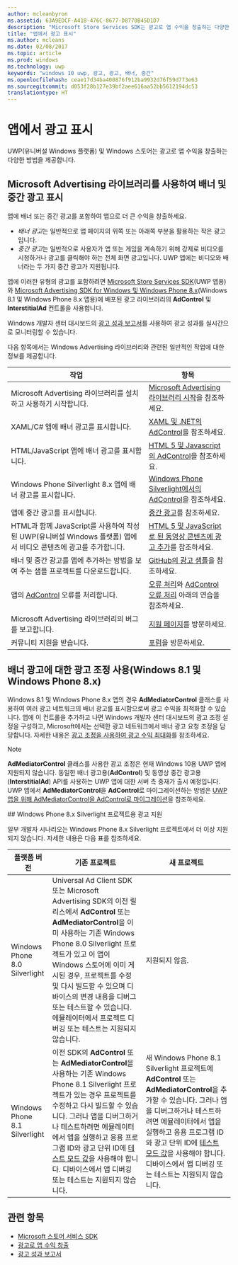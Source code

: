 ```yaml
---
author: mcleanbyron
ms.assetid: 63A9EDCF-A418-476C-8677-D8770B45D1D7
description: "Microsoft Store Services SDK는 광고로 앱 수익을 창출하는 다양한 방법을 제공합니다."
title: "앱에서 광고 표시"
ms.author: mcleans
ms.date: 02/08/2017
ms.topic: article
ms.prod: windows
ms.technology: uwp
keywords: "windows 10 uwp, 광고, 광고, 배너, 중간"
ms.openlocfilehash: ceae17d34ba400876f912ba9932d76f59d773e63
ms.sourcegitcommit: d053f28b127e39bf2aee616aa52bb5612194dc53
translationtype: HT
---
```

# <a name="display-ads-in-your-app"></a>앱에서 광고 표시


UWP(유니버설 Windows 플랫폼) 및 Windows 스토어는 광고로 앱 수익을 창출하는 다양한 방법을 제공합니다.

## <a name="display-banner-and-interstitial-ads-using-the-microsoft-advertising-libraries"></a>Microsoft Advertising 라이브러리를 사용하여 배너 및 중간 광고 표시

앱에 배너 또는 중간 광고를 포함하여 앱으로 더 큰 수익을 창출하세요.

* *배너 광고*는 일반적으로 앱 페이지의 위쪽 또는 아래쪽 부분을 활용하는 작은 광고입니다.
* *중간 광고*는 일반적으로 사용자가 앱 또는 게임을 계속하기 위해 강제로 비디오를 시청하거나 광고를 클릭해야 하는 전체 화면 광고입니다. UWP 앱에는 비디오와 배너라는 두 가지 중간 광고가 지원됩니다.

앱에 이러한 유형의 광고를 포함하려면 [Microsoft Store Services SDK](http://aka.ms/store-em-sdk)(UWP 앱용)와 [Microsoft Advertising SDK for Windows 및 Windows Phone 8.x](http://aka.ms/store-8-sdk)(Windows 8.1 및 Windows Phone 8.x 앱용)에 배포된 광고 라이브러리의 **AdControl** 및 **InterstitialAd** 컨트롤을 사용합니다.

Windows 개발자 센터 대시보드의 [광고 성과 보고서](../publish/advertising-performance-report.md)를 사용하여 광고 성과를 실시간으로 모니터링할 수 있습니다.

다음 항목에서는 Windows Advertising 라이브러리와 관련된 일반적인 작업에 대한 정보를 제공합니다.

|  작업    | 항목 |               
|----------|-------|
| Microsoft Advertising 라이브러리를 설치하고 사용하기 시작합니다.     | [Microsoft Advertising 라이브러리 시작](get-started-with-microsoft-advertising-libraries.md)을 참조하세요.        |
| XAML/C# 앱에 배너 광고를 표시합니다.     | [XAML 및 .NET의 AdControl](adcontrol-in-xaml-and--net.md)을 참조하세요.        |
| HTML/JavaScript 앱에 배너 광고를 표시합니다.     | [HTML 5 및 Javascript의 AdControl](adcontrol-in-html-5-and-javascript.md)을 참조하세요.        |
| Windows Phone Silverlight 8.x 앱에 배너 광고를 표시합니다.     | [Windows Phone Silverlight에서의 AdControl](adcontrol-in-windows-phone-silverlight.md)을 참조하세요.        |
| 앱에 중간 광고를 표시합니다.     | [중간 광고](interstitial-ads.md)를 참조하세요.       |
| HTML과 함께 JavaScript를 사용하여 작성된 UWP(유니버설 Windows 플랫폼) 앱에서 비디오 콘텐츠에 광고를 추가합니다.   |  [HTML 5 및 JavaScript로 된 동영상 콘텐츠에 광고 추가](add-advertisements-to-video-content.md)를 참조하세요.  |
| 배너 및 중간 광고를 앱에 추가하는 방법을 보여 주는 샘플 프로젝트를 다운로드합니다.     |[GitHub의 광고 샘플](http://aka.ms/githubads)을 참조하세요.       |
| 앱의 [AdControl](https://msdn.microsoft.com/library/windows/apps/microsoft.advertising.winrt.ui.adcontrol.aspx) 오류를 처리합니다.     | [오류 처리](error-handling-with-advertising-libraries.md)와 [AdControl 오류 처리](adcontrol-error-handling.md) 아래의 연습을 참조하세요.       |
| Microsoft Advertising 라이브러리의 버그를 보고합니다.     | [지원 페이지](https://go.microsoft.com/fwlink/p/?LinkId=331508)를 방문하세요.        |
| 커뮤니티 지원을 받습니다.     | [포럼](http://go.microsoft.com/fwlink/p/?LinkId=401266)을 방문하세요.       |

                            

## <a name="use-ad-mediation-for-banner-ads-windows-81-and-windows-phone-8x"></a>배너 광고에 대한 광고 조정 사용(Windows 8.1 및 Windows Phone 8.x)

Windows 8.1 및 Windows Phone 8.x 앱의 경우 **AdMediatorControl** 클래스를 사용하여 여러 광고 네트워크의 배너 광고를 표시함으로써 광고 수익을 최적화할 수 있습니다. 앱에 이 컨트롤을 추가하고 나면 Windows 개발자 센터 대시보드의 광고 조정 설정을 구성하고, Microsoft에서는 선택한 광고 네트워크에서 배너 광고 요청 조정을 담당합니다. 자세한 내용은 [광고 조정을 사용하여 광고 수익 최대화](https://msdn.microsoft.com/library/windows/apps/xaml/dn864359.aspx)를 참조하세요.

> [!NOTE]
> **AdMediatorControl** 클래스를 사용한 광고 조정은 현재 Windows 10용 UWP 앱에 지원되지 않습니다. 동일한 배너 광고용(**AdControl**) 및 동영상 중간 광고용(**InterstitialAd**) API를 사용하는 UWP 앱에 대한 서버 측 중재가 출시 예정입니다. UWP 앱에서 **AdMediatorControl**을 **AdControl**로 마이그레이션하는 방법은 [UWP 앱을 위해 AdMediatorControl을 AdControl로 마이그레이션](migrate-from-admediatorcontrol-to-adcontrol.md)을 참조하세요.

<span id="silverlight_support"/>
## <a name="advertising-support-for-windows-phone-8x-silverlight-projects"></a>Windows Phone 8.x Silverlight 프로젝트용 광고 지원

일부 개발자 시나리오는 Windows Phone 8.x Silverlight 프로젝트에서 더 이상 지원되지 않습니다. 자세한 내용은 다음 표를 참조하세요.

|  플랫폼 버전  |  기존 프로젝트    |   새 프로젝트  |
|-----------------|----------------|--------------|
| Windows Phone 8.0 Silverlight     |  Universal Ad Client SDK 또는 Microsoft Advertising SDK의 이전 릴리스에서 **AdControl** 또는 **AdMediatorControl**을 이미 사용하는 기존 Windows Phone 8.0 Silverlight 프로젝트가 있고 이 앱이 Windows 스토어에 이미 게시된 경우, 프로젝트를 수정 및 다시 빌드할 수 있으며 디바이스의 변경 내용을 디버그 또는 테스트할 수 있습니다. 에뮬레이터에서 프로젝트 디버깅 또는 테스트는 지원되지 않습니다.  |  지원되지 않음.  |
| Windows Phone 8.1 Silverlight    |  이전 SDK의 **AdControl** 또는 **AdMediatorControl**을 사용하는 기존 Windows Phone 8.1 Silverlight 프로젝트가 있는 경우 프로젝트를 수정하고 다시 빌드할 수 있습니다. 그러나 앱을 디버그하거나 테스트하려면 에뮬레이터에서 앱을 실행하고 응용 프로그램 ID와 광고 단위 ID에 [테스트 모드 값](test-mode-values.md)을 사용해야 합니다. 디바이스에서 앱 디버깅 또는 테스트는 지원되지 않습니다.  |   새 Windows Phone 8.1 Silverlight 프로젝트에 **AdControl** 또는 **AdMediatorControl**을 추가할 수 있습니다. 그러나 앱을 디버그하거나 테스트하려면 에뮬레이터에서 앱을 실행하고 응용 프로그램 ID와 광고 단위 ID에 [테스트 모드 값](test-mode-values.md)을 사용해야 합니다. 디바이스에서 앱 디버깅 또는 테스트는 지원되지 않습니다. |

## <a name="related-topics"></a>관련 항목

* [Microsoft 스토어 서비스 SDK](microsoft-store-services-sdk.md)
* [광고로 앱 수익 창출](http://go.microsoft.com/fwlink/p/?LinkId=699559)
* [광고 성과 보고서](../publish/advertising-performance-report.md)
